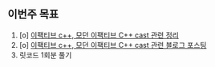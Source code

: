 ## 이번주 목표
1. [o] [이팩티브 c++, 모던 이팩티브 C++ cast 관련 정리](https://blog.naver.com/jh20s/222397068459)
2. [o] [이팩티브 c++, 모던 이팩티브 C++ cast 관련 블로그 포스팅](https://blog.naver.com/jh20s/222397068459)
3. 릿코드 1회분 풀기
